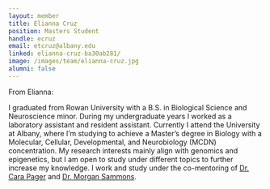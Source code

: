 ```yaml
---
layout: member
title: Elianna Cruz
position: Masters Student
handle: ecruz
email: etcruz@albany.edu
linked: elianna-cruz-ba30ab281/
image: /images/team/elianna-cruz.jpg
alumni: false
---
```

From Elianna: 

I graduated from Rowan University with a B.S. in Biological Science and Neuroscience minor. During my undergraduate years I worked as a laboratory assistant and resident assistant. Currently I attend the University at Albany, where I’m studying to achieve a Master’s degree in Biology with a Molecular, Cellular, Developmental, and Neurobiology (MCDN) concentration.   My research interests mainly align with genomics and epigenetics, but I am open to study under different topics to further increase my knowledge. I work and study under the co-mentoring of [Dr. Cara Pager](https://www.pagerlab.com/lab-members) and [Dr. Morgan Sammons](http://thesammonslab.org/team/morgan-sammons/). 